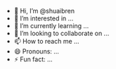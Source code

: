 - 👋 Hi, I’m @shuaibren
- 👀 I’m interested in ...
- 🌱 I’m currently learning ...
- 💞️ I’m looking to collaborate on ...
- 📫 How to reach me ...
- 😄 Pronouns: ...
- ⚡ Fun fact: ...

<!---
shuaibren/shuaibren is a ✨ special ✨ repository because its `README.md` (this file) appears on your GitHub profile.
You can click the Preview link to take a look at your changes.
--->
